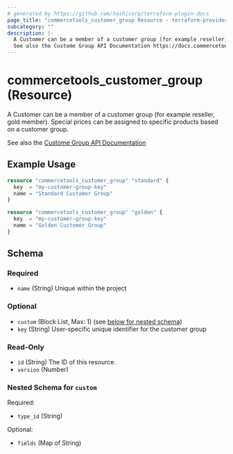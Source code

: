```yaml
---
# generated by https://github.com/hashicorp/terraform-plugin-docs
page_title: "commercetools_customer_group Resource - terraform-provider-commercetools"
subcategory: ""
description: |-
  A Customer can be a member of a customer group (for example reseller, gold member). Special prices can be assigned to specific products based on a customer group.
  See also the Custome Group API Documentation https://docs.commercetools.com/api/projects/customerGroups
---
```


# commercetools_customer_group (Resource)

A Customer can be a member of a customer group (for example reseller, gold member). Special prices can be assigned to specific products based on a customer group.

See also the [Custome Group API Documentation](https://docs.commercetools.com/api/projects/customerGroups)

## Example Usage

```terraform
resource "commercetools_customer_group" "standard" {
  key  = "my-customer-group-key"
  name = "Standard Customer Group"
}

resource "commercetools_customer_group" "golden" {
  key  = "my-customer-group-key"
  name = "Golden Customer Group"
}
```

<!-- schema generated by tfplugindocs -->
## Schema

### Required

- `name` (String) Unique within the project

### Optional

- `custom` (Block List, Max: 1) (see [below for nested schema](#nestedblock--custom))
- `key` (String) User-specific unique identifier for the customer group

### Read-Only

- `id` (String) The ID of this resource.
- `version` (Number)

<a id="nestedblock--custom"></a>
### Nested Schema for `custom`

Required:

- `type_id` (String)

Optional:

- `fields` (Map of String)
